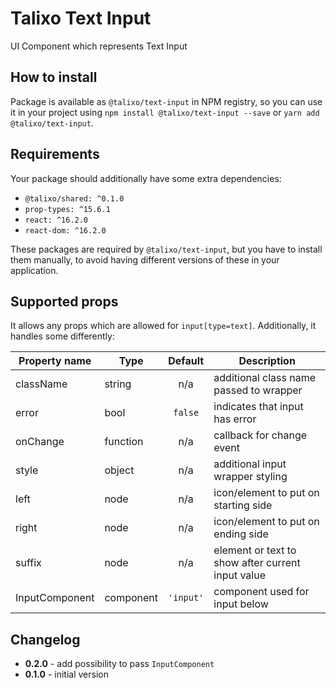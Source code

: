 # Talixo Text Input

UI Component which represents Text Input

## How to install

Package is available as `@talixo/text-input` in NPM registry, so you can use it in your project
using `npm install @talixo/text-input --save` or `yarn add @talixo/text-input`.

## Requirements

Your package should additionally have some extra dependencies:

- `@talixo/shared: ^0.1.0`
- `prop-types: ^15.6.1`
- `react: ^16.2.0`
- `react-dom: ^16.2.0`

These packages are required by `@talixo/text-input`, but you have to install them manually,
to avoid having different versions of these in your application.

## Supported props
It allows any props which are allowed for `input[type=text]`. Additionally, it handles some differently:

Property name  | Type      | Default   | Description
---------------|-----------|:---------:|--------------------------------
className      | string    | n/a       | additional class name passed to wrapper
error          | bool      | `false`   | indicates that input has error
onChange       | function  | n/a       | callback for change event
style          | object    | n/a       | additional input wrapper styling
left           | node      | n/a       | icon/element to put on starting side
right          | node      | n/a       | icon/element to put on ending side
suffix         | node      | n/a       | element or text to show after current input value
InputComponent | component | `'input'` | component used for input below

## Changelog

- **0.2.0** - add possibility to pass `InputComponent`
- **0.1.0** - initial version
